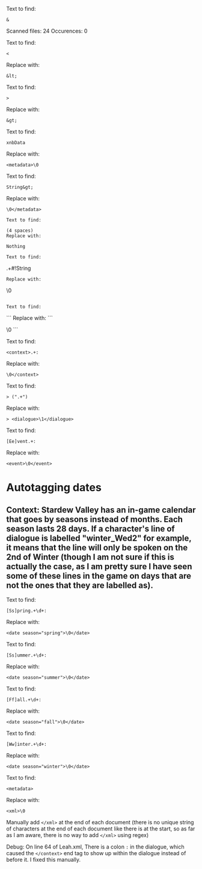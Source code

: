 Text to find:
```
&
```
Scanned files: 24
Occurences: 0

Text to find:
```
<
```
Replace with:
```
&lt;
```

Text to find:
```
>
```
Replace with:
```
&gt;
```

Text to find:
```
xnbData
```
Replace with:
```
<metadata>\0
```

Text to find:
```
String&gt;
```
Replace with:
```
\0</metadata>

Text to find:
```
    
```
(4 spaces)
Replace with:
```

```
Nothing

Text to find:
```
.+#!String
```
Replace with:
```
<context>\0</p>
```

Text to find:
```
<context>
```
Replace with:
```
<p>\0
```

Text to find:
```
<context>.+:
```
Replace with:
```
\0</context>
```

Text to find:
```
> (".+")
```
Replace with:
```
> <dialogue>\1</dialogue>
```

Text to find:
```
[Ee]vent.+:
```
Replace with:
```
<event>\0</event>
```

# Autotagging dates
## Context: Stardew Valley has an in-game calendar that goes by seasons instead of months. Each season lasts 28 days. If a character's line of dialogue is labelled "winter_Wed2" for example, it means that the line will only be spoken on the 2nd of Winter (though I am not sure if this is actually the case, as I am pretty sure I have seen some of these lines in the game on days that are not the ones that they are labelled as).

Text to find:
```
[Ss]pring.+\d+:
```
Replace with:
```
<date season="spring">\0</date>
```

Text to find:
```
[Ss]ummer.+\d+:
```
Replace with:
```
<date season="summer">\0</date>
```

Text to find:
```
[Ff]all.+\d+:
```
Replace with:
```
<date season="fall">\0</date>
```

Text to find:
```
[Ww]inter.+\d+:
```
Replace with:
```
<date season="winter">\0</date>
```

Text to find:
```
<metadata>
```
Replace with:
```
<xml>\0
```

Manually add ```</xml>``` at the end of each document (there is no unique string of characters at the end of each document like there is at the start, so as far as I am aware, there is no way to add ```</xml>``` using regex)

Debug: On line 64 of Leah.xml, There is a colon ```:``` in the dialogue, which caused the ```</context>``` end tag to show up within the dialogue instead of before it. I fixed this manually.